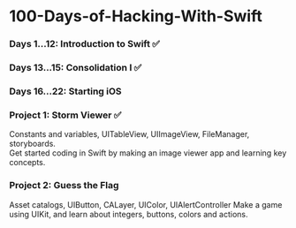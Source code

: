# 100-Days-of-Hacking-With-Swift

### Days 1...12: Introduction to Swift ✅
### Days 13...15: Consolidation I ✅
### Days 16...22: Starting iOS 

### Project 1: Storm Viewer ✅
Constants and variables, UITableView, UIImageView, FileManager, storyboards.<br/>
Get started coding in Swift by making an image viewer app and learning key concepts.

### Project 2: Guess the Flag
Asset catalogs, UIButton, CALayer, UIColor, UIAlertController
Make a game using UIKit, and learn about integers, buttons, colors and actions.

